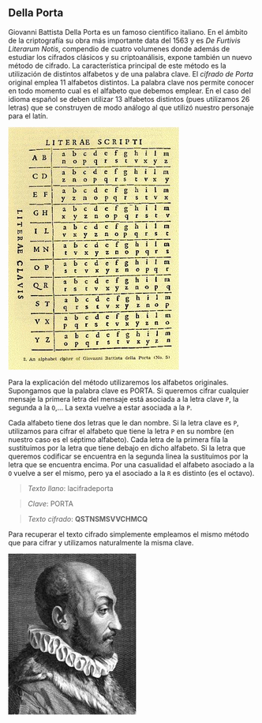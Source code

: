 
## Della Porta

Giovanni Battista Della Porta  es un famoso científico italiano.  En el ámbito de la criptografía su obra más importante data del 1563 y es *De Furtivis Literarum Notis*, compendio de cuatro volumenes donde además de estudiar los cifrados clásicos y su criptoanálisis, expone también un nuevo método de cifrado.  La característica principal de este método es la utilización de distintos alfabetos y de una palabra clave.  El *cifrado de Porta*  original emplea 11 alfabetos distintos. La  palabra clave  nos permite conocer en todo momento cual es el alfabeto que debemos emplear. En el caso del idioma español se deben utilizar 13 alfabetos distintos (pues utilizamos 26 letras) que se construyen  de modo análogo al que utilizó nuestro personaje para el latín.

![](imagenes/alfabetodellaporta.jpg)
	
Para la explicación del método utilizaremos los alfabetos originales. Supongamos que la palabra clave es PORTA.  Si queremos cifrar cualquier mensaje la primera letra del mensaje está asociada a la letra clave `P`, la segunda a la `O`,... La sexta vuelve a estar asociada a la `P`.

Cada alfabeto tiene dos letras que le dan nombre.  Si la letra clave es `P`, utilizamos para cifrar el alfabeto que tiene la letra `P` en su nombre (en nuestro caso es el séptimo alfabeto).  Cada letra de la primera fila la sustituimos por la letra que tiene debajo en dicho alfabeto.  Si la letra que queremos codificar se encuentra en la segunda linea la sustituimos por la letra que se encuentra encima. Por una casualidad el alfabeto asociado a la `O` vuelve a ser el mismo, pero ya el asociado a la `R` es distinto (es el octavo).


> *Texto llano*: lacifradeporta

> *Clave*: PORTA

> *Texto cifrado*: **QSTNSMSVVCHMCQ**


Para recuperar el texto cifrado simplemente empleamos el mismo método que para cifrar y utilizamos naturalmente la misma clave.


![](imagenes/dellaporta.jpg)
	
